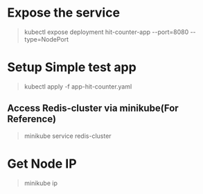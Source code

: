 # Expose the service
>kubectl expose deployment hit-counter-app --port=8080 --type=NodePort

# Setup Simple test app
>kubectl apply -f app-hit-counter.yaml

## Access Redis-cluster via minikube(For Reference)
>minikube service redis-cluster

# Get Node IP
>minikube ip
